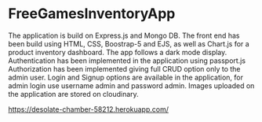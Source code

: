 # FreeGamesInventoryApp
The application is build on Express.js and Mongo DB. 
The front end has been build using HTML, CSS, Boostrap-5 and EJS, as well as Chart.js for a product inventory dashboard.
The app follows a dark mode display.
Authentication has been implemented in the application using passport.js
Authorization has been implemented giving full CRUD option only to the admin user.
Login and Signup options are available in the application, for admin login use username admin and password admin.
Images uploaded on the application are stored on cloudinary.

https://desolate-chamber-58212.herokuapp.com/
